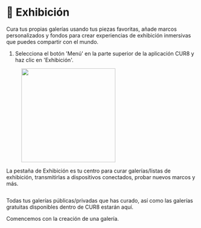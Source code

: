 # 🎇 Exhibición

Cura tus propias galerías usando tus piezas favoritas, añade marcos personalizados y fondos para crear experiencias de exhibición inmersivas que puedes compartir con el mundo.

1. Selecciona el botón 'Menú' en la parte superior de la aplicación CUR8 y haz clic en 'Exhibición'.

<figure><img src="../../.gitbook/assets/Screenshot 2025-01-13 at 13.25.10.png" alt="" width="249"><figcaption></figcaption></figure>

La pestaña de Exhibición es tu centro para curar galerías/listas de exhibición, transmitirlas a dispositivos conectados, probar nuevos marcos y más.

<figure><img src="../../.gitbook/assets/Screenshot 2025-01-03 at 10.50.08.png" alt=""><figcaption></figcaption></figure>

Todas tus galerías públicas/privadas que has curado, así como las galerías gratuitas disponibles dentro de CUR8 estarán aquí.

Comencemos con la creación de una galería.
